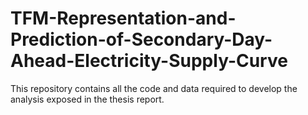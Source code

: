 # TFM-Representation-and-Prediction-of-Secondary-Day-Ahead-Electricity-Supply-Curve
This repository contains all the code and data required to develop the analysis exposed in the thesis report.
